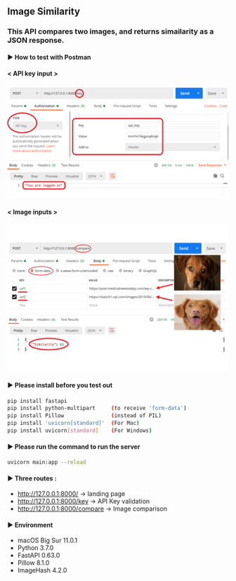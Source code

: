 ## Image Similarity

### This API compares two images, and returns simailarity as a JSON response.

#### ▶ How to test with Postman

#### < API key input >

![](./usage/api_key.png)

#### < Image inputs >

![](./usage/image_inputs.png)

#### ▶  Please install before you test out

```bash
pip install fastapi
pip install python-multipart     (to receive 'form-data')
pip install Pillow               (instead of PIL)
pip install 'uvicorn[standard]'  (For Mac)
pip install uvicorn[standard]    (For Windows)
```


#### ▶ Please run the command to run the server

```bash
uvicorn main:app --reload
```


#### ▶  Three routes :

  - http://127.0.0.1:8000/         -> landing page
  - http://127.0.0.1:8000/key      -> API Key validation
  - http://127.0.0.1:8000/compare  -> Image comparison
  
  
#### ▶  Environment

- macOS Big Sur 11.0.1
- Python 3.7.0
- FastAPI 0.63.0
- Pillow 8.1.0
- ImageHash 4.2.0
